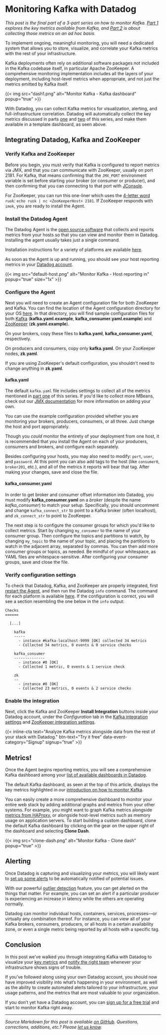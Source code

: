 # Monitoring Kafka with Datadog


*This post is the final part of a 3-part series on how to monitor Kafka. [Part 1](https://www.datadoghq.com/blog/monitoring-kafka-performance-metrics/) explores the key metrics available from Kafka, and [Part 2](https://www.datadoghq.com/blog/collecting-kafka-performance-metrics/) is about collecting those metrics on an ad hoc basis.*

To implement ongoing, meaningful monitoring, you will need a dedicated system that allows you to store, visualize, and correlate your Kafka metrics with the rest of your infrastructure.

Kafka deployments often rely on additional software packages not included in the Kafka codebase itself, in particular Apache ZooKeeper. A comprehensive monitoring implementation includes all the layers of your deployment, including host-level metrics when appropriate, and not just the metrics emitted by Kafka itself.

{{< img src="dash1.png" alt="Monitor Kafka - Kafka dashboard" popup="true" >}}

With Datadog, you can collect Kafka metrics for visualization, alerting, and full-infrastructure correlation. Datadog will automatically collect the key metrics discussed in parts [one](https://www.datadoghq.com/blog/monitoring-kafka-performance-metrics/) and [two](https://www.datadoghq.com/blog/collecting-kafka-performance-metrics/) of this series, and make them available in a template dashboard, as seen above.

Integrating Datadog, Kafka and ZooKeeper
----------------------------------------



### Verify Kafka and ZooKeeper


Before you begin, you must verify that Kafka is configured to report metrics via JMX, and that you can communicate with ZooKeeper, usually on port 2181. For Kafka, that means confirming that the `JMX_PORT` environment variable is set before starting your broker (or consumer or producer), and then confirming that you can connecting to that port with [JConsole](https://www.datadoghq.com/blog/collecting-kafka-performance-metrics/#jconsole).

For ZooKeeper, you can run this one-liner which uses the [4-letter word](https://www.datadoghq.com/blog/collecting-kafka-performance-metrics/#4-letter-words) `ruok`: `echo ruok | nc <ZooKeeperHost> 2181`. If ZooKeeper responds with `imok`, you are ready to install the Agent.

### Install the Datadog Agent


The Datadog Agent is the [open source software](https://github.com/DataDog/dd-agent) that collects and reports metrics from your hosts so that you can view and monitor them in Datadog. Installing the agent usually takes just a single command.

Installation instructions for a variety of platforms are available [here](https://app.datadoghq.com/account/settings#agent).

As soon as the Agent is up and running, you should see your host reporting metrics in your [Datadog account](https://app.datadoghq.com/infrastructure).

{{< img src="default-host.png" alt="Monitor Kafka - Host reporting in" popup="true" size="1x" >}}

### Configure the Agent


Next you will need to create an Agent configuration file for both ZooKeeper and Kafka. You can find the location of the Agent configuration directory for your OS [here](https://docs.datadoghq.com/agent/). In that directory, you will find sample configuration files for both [Kafka](https://github.com/DataDog/integrations-core/blob/master/kafka/datadog_checks/kafka/data/conf.yaml.example) (**kafka.yaml.example**, **kafka_consumer.yaml.example**) and [ZooKeeper](https://github.com/DataDog/integrations-core/blob/master/zk/datadog_checks/zk/data/conf.yaml.example) (**zk.yaml.example**).

On your brokers, copy these files to **kafka.yaml**, **kafka_consumer.yaml**, respectively.

On producers and consumers, copy only **kafka.yaml**. On your ZooKeeper nodes, **zk.yaml**.

If you are using ZooKeeper's default configuration, you shouldn't need to change anything in **zk.yaml**.

#### kafka.yaml


The default `kafka.yaml` file includes settings to collect all of the metrics mentioned in [part one](https://www.datadoghq.com/blog/monitoring-kafka-performance-metrics/) of this series. If you'd like to collect more MBeans, check out our [JMX documentation](https://docs.datadoghq.com/integrations/java/) for more information on adding your own.

You can use the example configuration provided whether you are monitoring your brokers, producers, consumers, or all three. Just change the host and port appropriately.

Though you *could* monitor the entirety of your deployment from one host, it is recommended that you install the Agent on each of your producers, consumers and brokers, and configure each separately.

Besides configuring your hosts, you may also need to modify: `port`, `user`, and `password`. At this point you can also add tags to the host (like `consumer0`, `broker201`, etc.), and all of the metrics it reports will bear that tag. After making your changes, save and close the file.

#### kafka_consumer.yaml


In order to get broker and consumer offset information into Datadog, you must modify **kafka_consumer.yaml** on a *broker* (despite the name *kafka_consumer*) to match your setup. Specifically, you should uncomment and change `kafka_connect_str` to point to a Kafka broker (often localhost), and `zk_connect_str` to point to ZooKeeper.

The next step is to configure the consumer groups for which you'd like to collect metrics. Start by changing `my_consumer` to the name of your consumer group. Then configure the topics and partitions to watch, by changing `my_topic` to the name of your topic, and placing the partitions to watch in the adjacent array, separated by commas. You can then add more consumer groups or topics, as needed. Be mindful of your whitespace, as YAML files are whitespace-sensitive. After configuring your consumer groups, save and close the file.

### Verify configuration settings


To check that Datadog, Kafka, and ZooKeeper are properly integrated, first [restart the Agent](https://docs.datadoghq.com/agent/), and then run the Datadog `info` command. The command for each platform is available [here](https://docs.datadoghq.com/agent/). If the configuration is correct, you will see a section resembling the one below in the `info` output:


	Checks
	======

	  [...]

	    kafka
	    -----
	      - instance #kafka-localhost-9999 [OK] collected 34 metrics
	      - Collected 34 metrics, 0 events & 0 service checks

	    kafka_consumer
	    --------------
	      - instance #0 [OK]
	      - Collected 1 metric, 0 events & 1 service check

	    zk
	    --
	      - instance #0 [OK]
	      - Collected 23 metrics, 0 events & 2 service checks


### Enable the integration


Next, click the Kafka and ZooKeeper **Install Integration** buttons inside your Datadog account, under the *Configuration* tab in the [Kafka integration settings](https://app.datadoghq.com/account/settings#integrations/kafka) and [ZooKeeper integration settings](https://app.datadoghq.com/account/settings#integrations/zookeeper).

{{< inline-cta text="Analyze Kafka metrics alongside data from the rest of your stack with Datadog." btn-text="Try it free" data-event-category="Signup" signup="true" >}}

Metrics!
--------


Once the Agent begins reporting metrics, you will see a comprehensive Kafka dashboard among your [list of available dashboards in Datadog](https://app.datadoghq.com/dash/list).

The default Kafka dashboard, as seen at the top of this article, displays the key metrics highlighted in our [introduction on how to monitor Kafka](https://www.datadoghq.com/blog/monitoring-kafka-performance-metrics/).

You can easily create a more comprehensive dashboard to monitor your entire web stack by adding additional graphs and metrics from your other systems. For example, you might want to graph Kafka metrics alongside [metrics from HAProxy](https://www.datadoghq.com/blog/monitoring-haproxy-performance-metrics), or alongside host-level metrics such as memory usage on application servers. To start building a custom dashboard, clone the default Kafka dashboard by clicking on the gear on the upper right of the dashboard and selecting **Clone Dash**.

{{< img src="clone-dash.png" alt="Monitor Kafka - Clone dash" popup="true" >}}

Alerting
--------


Once Datadog is capturing and visualizing your metrics, you will likely want to [set up some alerts](https://docs.datadoghq.com/monitors/) to be automatically notified of potential issues.

With our powerful [outlier detection](https://www.datadoghq.com/blog/introducing-outlier-detection-in-datadog/) feature, you can get alerted on the things that matter. For example, you can set an alert if a particular producer is experiencing an increase in latency while the others are operating normally.

Datadog can monitor individual hosts, containers, services, processes—or virtually any combination thereof. For instance, you can view all of your Kafka brokers, consumers, producers, or all hosts in a certain availability zone, or even a single metric being reported by all hosts with a specific tag.

Conclusion
----------


In this post we’ve walked you through integrating Kafka with Datadog to visualize your [key metrics](https://www.datadoghq.com/blog/monitoring-kafka-performance-metrics/) and [notify the right team](https://docs.datadoghq.com/monitors/notifications/) whenever your infrastructure shows signs of trouble.

If you’ve followed along using your own Datadog account, you should now have improved visibility into what’s happening in your environment, as well as the ability to create automated alerts tailored to your infrastructure, your usage patterns, and the metrics that are most valuable to your organization.

If you don’t yet have a Datadog account, you can <a href="#" class="sign-up-trigger">sign up for a free trial</a> and start to monitor Kafka right away.
___
*Source Markdown for this post is available [on GitHub](https://github.com/DataDog/the-monitor/blob/master/kafka/monitor-kafka-with-datadog.md). Questions, corrections, additions, etc.? Please [let us know](https://github.com/DataDog/the-monitor/issues).*
